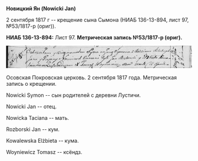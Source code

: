 **Новицкий Ян (Nowicki Jan)**

2 сентября 1817 г -- крещение сына Сымона (НИАБ 136-13-894, лист 97,
№53/1817-р (ориг)).

**НИАБ 136-13-894:** Лист 97. **Метрическая запись №53/1817-р (ориг).**

![](./media/feed1c85e0d77655a136a55b9df5c52b3bf6bdfe.png)

Осовская Покровская церковь. 2 сентября 1817 года. Метрическая запись о
крещении.

Nowicki Symon -- сын родителей с деревни Лустичи.

Nowicki Jan -- отец.

Nowicka Taciana -- мать.

Rozborski Jan -- кум.

Kowalewska Elżbieta -- кума.

Woyniewicz Tomasz -- ксёндз.
